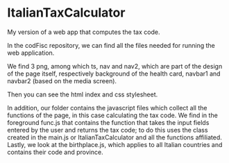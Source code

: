 # ItalianTaxCalculator
My version of a web app that computes the tax code.

In the codFisc repository, we can find all the files needed for running the web application.

We find 3 png, among which ts, nav and nav2, which are part of the design of the page itself, respectively background of the health card, 
navbar1 and navbar2 (based on the media screen).

Then you can see the html index and css stylesheet.

In addition, our folder contains the javascript files which collect all the functions of the page, in this case calculating the tax code.
We find in the foreground func.js that contains the function that takes the input fields entered by the user and returns the tax code;
to do this uses the class created in the main.js or ItalianTaxCalculator and all the functions affiliated.
Lastly, we look at the birthplace.js, which applies to all Italian countries and contains their code and province.
